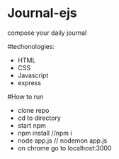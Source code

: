 # Journal-ejs
compose your daily journal

#techonologies:
<ul>
  <li>HTML</li>
  <li>CSS</li>
  <li>Javascript</li>
  <li>express</li>
</ul>

#How to run
<ul>
  <li>clone repo</li>
  <li>cd to directory</li>
  <li>start npm</li>
  <li>npm install //npm i</li>
  <li>node app.js // nodemon app.js </li>
  <li>on chrome go to localhost:3000</li>
</ul>





